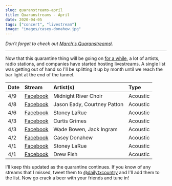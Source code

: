 ```yaml
---
slug: quaranstreams-april
title: Quaranstreams - April
date: 2020-04-05
tags: ["concert", "livestream"]
image: "images/casey-donahew.jpg"
---
```


_Don't forget to check out [March's Quaranstreams][quaranstreams-march]!._

---

Now that this quarantine thing will be going on [for a while][ny-times], a lot of artists, radio stations, and companies have started hosting livestreams. A single list was getting out of hand so I'll be splitting it up by month until we reach the bar light at the end of the tunnel.

| Date | Stream                           | Artist(s)                   | Type     |
| :--- | :------------------------------- | :-------------------------- | :------- |
| 4/9  | [Facebook][midnight-river-choir] | Midnight River Choir        | Acoustic |
| 4/8  | [Facebook][jason-eady]           | Jason Eady, Courtney Patton | Acoustic |
| 4/6  | [Facebook][stoney-larue-2]       | Stoney LaRue                | Acoustic |
| 4/3  | [Facebook][curtis-grimes]        | Curtis Grimes               | Acoustic |
| 4/3  | [Facebook][wade-bowen-1]         | Wade Bowen, Jack Ingram     | Acoustic |
| 4/2  | [Facebook][casey-donahew-1]      | Casey Donahew               | Acoustic |
| 4/1  | [Facebook][stoney-larue-1]       | Stoney LaRue                | Acoustic |
| 4/1  | [Facebook][drew-fish]            | Drew Fish                   | Acoustic |

I'll keep this updated as the quarantine continues. If you know of any streams that I missed, tweet them to [@dailytxcountry][twitter] and I'll add them to the list. Now go crack a beer with your friends and tune in!

[ny-times]: https://www.nytimes.com/2020/03/29/world/coronavirus-live-news-updates.html
[quaranstreams-march]: /posts/quaranstreams-march
[midnight-river-choir]: https://www.facebook.com/events/253710238978784
[jason-eady]: https://www.facebook.com/events/2308112812624612
[stoney-larue-2]: https://www.facebook.com/144950267652/videos/2961231943897477
[curtis-grimes]: https://www.facebook.com/464449500251833/videos/215002039732026
[wade-bowen-1]: https://www.facebook.com/17995575887/videos/908794339533599
[casey-donahew-1]: https://www.facebook.com/121598385287/videos/524808571802175
[stoney-larue-1]: https://www.facebook.com/144950267652/videos/899047443870671
[drew-fish]: https://www.facebook.com/464449500251833/videos/213093483259969
[twitter]: https://twitter.com/dailytxcountry

